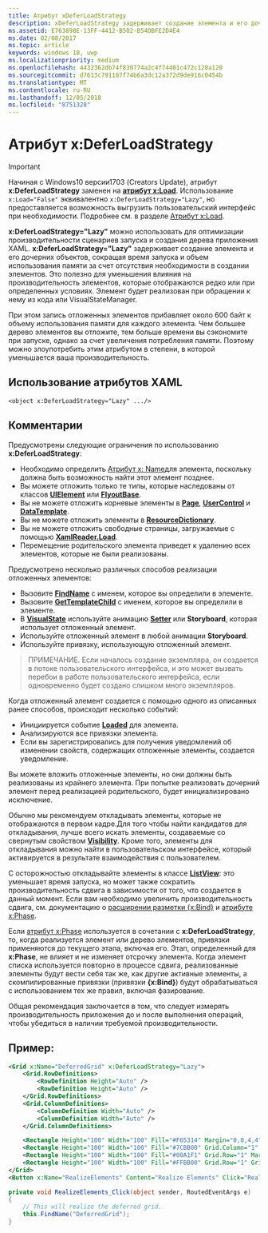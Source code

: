 ```yaml
---
title: Атрибут xDeferLoadStrategy
description: xDeferLoadStrategy задерживает создание элемента и его дочерних объектов, сокращая тем самым время запуска и немного увеличивая объем использования памяти.Каждый задействованный элемент прибавляет около 600 байт к объему использования памяти.
ms.assetid: E763898E-13FF-4412-B502-B54DBFE2D4E4
ms.date: 02/08/2017
ms.topic: article
keywords: windows 10, uwp
ms.localizationpriority: medium
ms.openlocfilehash: 4432362db74f830774a2c4f74401c472c128a120
ms.sourcegitcommit: d7613c791107f74b6a3dc12a372d9de916c0454b
ms.translationtype: MT
ms.contentlocale: ru-RU
ms.lasthandoff: 12/05/2018
ms.locfileid: "8751328"
---
```

# <a name="xdeferloadstrategy-attribute"></a>Атрибут x:DeferLoadStrategy

> [!IMPORTANT]
> Начиная с Windows10 версии1703 (Creators Update), атрибут **x:DeferLoadStrategy** заменен на [**атрибут x:Load**](x-load-attribute.md). Использование `x:Load="False"` эквивалентно `x:DeferLoadStrategy="Lazy"`, но предоставляется возможность выгрузить пользовательский интерфейс при необходимости. Подробнее см. в разделе [Атрибут x:Load](x-load-attribute.md).

**x:DeferLoadStrategy="Lazy"** можно использовать для оптимизации производительности сценариев запуска и создания дерева приложения XAML. **x:DeferLoadStrategy="Lazy"** задерживает создание элемента и его дочерних объектов, сокращая время запуска и объем использования памяти за счет отсутствия необходимости в создании элементов. Это полезно для уменьшения влияния на производительность элементов, которые отображаются редко или при определенных условиях. Элемент будет реализован при обращении к нему из кода или VisualStateManager.

При этом запись отложенных элементов прибавляет около 600 байт к объему использования памяти для каждого элемента. Чем большее дерево элементов вы отложите, тем больше времени вы сэкономите при запуске, однако за счет увеличения потребления памяти. Поэтому можно злоупотребить этим атрибутом в степени, в которой уменьшается ваша производительность.

## <a name="xaml-attribute-usage"></a>Использование атрибутов XAML

``` syntax
<object x:DeferLoadStrategy="Lazy" .../>
```

## <a name="remarks"></a>Комментарии

Предусмотрены следующие ограничения по использованию **x:DeferLoadStrategy**:

- Необходимо определить [Атрибут x: Name](x-name-attribute.md)для элемента, поскольку должна быть возможность найти этот элемент позднее.
- Вы можете отложить только те типы, которые наследованы от классов [**UIElement**](https://msdn.microsoft.com/library/windows/apps/br208911) или [**FlyoutBase**](https://msdn.microsoft.com/library/windows/apps/dn279249).
- Вы не можете отложить корневые элементы в [**Page**](https://msdn.microsoft.com/library/windows/apps/windows.ui.xaml.controls.page), [**UserControl**](https://msdn.microsoft.com/library/windows/apps/windows.ui.xaml.controls.usercontrol) и [**DataTemplate**](https://msdn.microsoft.com/library/windows/apps/br242348).
- Вы не можете отложить элементы в [**ResourceDictionary**](https://msdn.microsoft.com/library/windows/apps/br208794).
- Вы не можете отложить свободные страницы, загружаемые с помощью [**XamlReader.Load**](https://msdn.microsoft.com/library/windows/apps/br228048).
- Перемещение родительского элемента приведет к удалению всех элементов, которые не были реализованы.

Предусмотрено несколько различных способов реализации отложенных элементов:

- Вызовите [**FindName**](https://msdn.microsoft.com/library/windows/apps/br208715) с именем, которое вы определили в элементе.
- Вызовите [**GetTemplateChild**](https://msdn.microsoft.com/library/windows/apps/br209416) с именем, которое вы определили в элементе.
- В [**VisualState**](https://msdn.microsoft.com/library/windows/apps/br209007) используйте анимацию [**Setter**](https://msdn.microsoft.com/library/windows/apps/br208817) или **Storyboard**, которая использует отложенный элемент.
- Используйте отложенный элемент в любой анимации **Storyboard**.
- Используйте привязку, использующую отложенный элемент.

> ПРИМЕЧАНИЕ. Если началось создание экземпляра, он создается в потоке пользовательского интерфейса, и это может вызвать перебои в работе пользовательского интерфейса, если одновременно будет создано слишком много экземпляров.

Когда отложенный элемент создается с помощью одного из описанных ранее способов, происходит несколько событий:

- Инициируется событие [**Loaded**](https://msdn.microsoft.com/library/windows/apps/br208723) для элемента.
- Анализируются все привязки элемента.
- Если вы зарегистрировались для получения уведомлений об изменении свойств, содержащих отложенные элементы, создается уведомление.

Вы можете вложить отложенные элементы, но они должны быть реализованы из крайнего элемента. При попытке реализовать дочерний элемент перед реализацией родительского, будет инициализировано исключение.

Обычно мы рекомендуем откладывать элементы, которые не отображаются в первом кадре.Для того чтобы найти кандидатов для откладывания, лучше всего искать элементы, создаваемые со свернутым свойством [**Visibility**](https://msdn.microsoft.com/library/windows/apps/br208992). Кроме того, элементы для откладывания можно найти в пользовательском интерфейсе, который активируется в результате взаимодействия с пользователем.

С осторожностью откладывайте элементы в классе [**ListView**](https://msdn.microsoft.com/library/windows/apps/br242878): это уменьшает время запуска, но может также сократить производительность сдвига в зависимости от того, что создается в данный момент. Если вам необходимо увеличить производительность сдвига, см. документацию о [расширении разметки {x:Bind}](x-bind-markup-extension.md) и [атрибуте x:Phase](x-phase-attribute.md).

Если [атрибут x:Phase](x-phase-attribute.md) используется в сочетании с **x:DeferLoadStrategy**, то, когда реализуется элемент или дерево элементов, привязки применяются до текущего этапа, включая его. Этап, определенный для **x:Phase**, не влияет и не изменяет отсрочку элемента. Когда элемент списка используется повторно в процессе сдвига, реализованные элементы будут вести себя так же, как другие активные элементы, а скомпилированные привязки (привязки **{x:Bind}**) будут обрабатываться с использованием тех же правил, включая фазирование.

Общая рекомендация заключается в том, что следует измерять производительность приложения до и после выполнения операций, чтобы убедиться в наличии требуемой производительности.

## <a name="example"></a>Пример:

```xml
<Grid x:Name="DeferredGrid" x:DeferLoadStrategy="Lazy">
    <Grid.RowDefinitions>
        <RowDefinition Height="Auto" />
        <RowDefinition Height="Auto" />
    </Grid.RowDefinitions>
    <Grid.ColumnDefinitions>
        <ColumnDefinition Width="Auto" />
        <ColumnDefinition Width="Auto" />
    </Grid.ColumnDefinitions>

    <Rectangle Height="100" Width="100" Fill="#F65314" Margin="0,0,4,4" />
    <Rectangle Height="100" Width="100" Fill="#7CBB00" Grid.Column="1" Margin="4,0,0,4" />
    <Rectangle Height="100" Width="100" Fill="#00A1F1" Grid.Row="1" Margin="0,4,4,0" />
    <Rectangle Height="100" Width="100" Fill="#FFBB00" Grid.Row="1" Grid.Column="1" Margin="4,4,0,0" />
</Grid>
<Button x:Name="RealizeElements" Content="Realize Elements" Click="RealizeElements_Click"/>
```

```csharp
private void RealizeElements_Click(object sender, RoutedEventArgs e)
{
    // This will realize the deferred grid.
    this.FindName("DeferredGrid");
}
```
